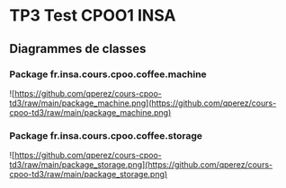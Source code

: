 # TP3 Test CPOO1 INSA


## Diagrammes de classes

### Package fr.insa.cours.cpoo.coffee.machine
![https://github.com/qperez/cours-cpoo-td3/raw/main/package_machine.png](https://github.com/qperez/cours-cpoo-td3/raw/main/package_machine.png)

### Package fr.insa.cours.cpoo.coffee.storage
![https://github.com/qperez/cours-cpoo-td3/raw/main/package_storage.png](https://github.com/qperez/cours-cpoo-td3/raw/main/package_storage.png)
